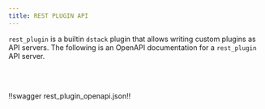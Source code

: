 ```yaml
---
title: REST PLUGIN API
---
```


`rest_plugin` is a builtin `dstack` plugin that allows writing custom plugins as API servers. The following is an OpenAPI documentation for a `rest_plugin` API server.

<style>
    .swagger-ui .info {
        margin: 0 !important;
    }

    .swagger-ui .info h1, .swagger-ui .info h2, .swagger-ui .info h3, .swagger-ui .info h4, .swagger-ui .info h5 {
        font-weight: 800 !important;
        letter-spacing: -1px !important;
        color: rgb(0, 0, 0) !important;
        text-transform: none !important;
        font-family: var(--md-text-font-family) !important;
    }

    .swagger-ui .info .title {
        padding: 0 !important;
    }

    .swagger-ui .info li, .swagger-ui .info p, .swagger-ui .info table {
        line-height: 1.3rem !important;
        font-size: 0.8rem !important;
        font-family: var(--md-text-font-family) !important;
    }
</style>

<br></br>

!!swagger rest_plugin_openapi.json!!
